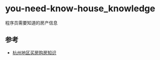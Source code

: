 # you-need-know-house_knowledge


程序员需要知道的房产信息


## 参考
- [杭州地区买房购房知识](https://github.com/houshanren/hangzhou_house_knowledge)

